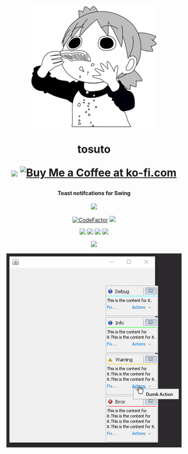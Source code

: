 <p align="center">
    <img src="https://raw.githubusercontent.com/DeflatedPickle/tosuto/master/.github/toastsuba.png">
</p>

<h1 align="center">
    tosuto
    <br>
    <p align="center">
        <a href="https://www.patreon.com/DeflatedPickle"><img src="https://c5.patreon.com/external/logo/become_a_patron_button@2x.png" height="24px"></a>
        <a href='https://ko-fi.com/Q5Q0CSWL' target='_blank'><img height='24' style='border:0px;height:24px;' src='https://az743702.vo.msecnd.net/cdn/kofi4.png?v=2' border='0' alt='Buy Me a Coffee at ko-fi.com'/></a>
    </p>
</h1>

<h4 align="center">Toast notifcations for Swing</h4>
 
<p align="center">
    <a href="https://github.com/DeflatedPickle/tosuto/commits/master"><img src="https://img.shields.io/github/last-commit/DeflatedPickle/tosuto.svg"></a>
</p>
      
<p align="center">
    <a href="https://www.codefactor.io/repository/github/deflatedpickle/tosuto/overview/master"><img src="https://www.codefactor.io/repository/github/deflatedpickle/tosuto/badge/master" alt="CodeFactor" /></a>
    <a href="https://codeclimate.com/github/DeflatedPickle/tosuto/maintainability"><img src="https://api.codeclimate.com/v1/badges/cc2cde3e635f8e42113b/maintainability"/></a>
</p>

<p align="center">
    <img src="https://sloc.xyz/github/DeflatedPickle/tosuto/?category=blanks">
    <img src="https://sloc.xyz/github/DeflatedPickle/tosuto/?category=code">
    <img src="https://sloc.xyz/github/DeflatedPickle/tosuto/?category=comments">
    <img src="https://sloc.xyz/github/DeflatedPickle/tosuto/?category=lines">
</p>

<p align="center">
    <a href="https://jitpack.io/#DeflatedPickle/tosuto"><img src="https://jitpack.io/v/DeflatedPickle/tosuto.svg"></a>
</p>
                            
<p align="center">
    <img src="https://raw.githubusercontent.com/DeflatedPickle/tosuto/master/.github/images/tosuto-1.6.0.png">
</p>
